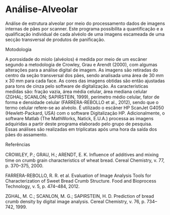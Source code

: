# Análise-Alveolar
Análise de estrutura alveolar por meio do processamento dados de imagens internas de pães por scanner. Este programa possibilita a quantificação e a qualificação individual de cada alvéolo de uma imagens escameada de uma secção transversal de produtos de panificação.

Motodologia

A porosidade do miolo (alvéolos) é medida por meio de um escâner segundo a metodologia de Crowley, Grau e Arendt (2000), com algumas alterações para a análise digital de imagem. As imagens são retiradas do centro da seção transversal dos pães, sendo analisada uma área de 30 mm x 30 mm para cada face. As cores das imagens obtidas são então ajustadas para tons de cinza pelo software de digitalização. As características medidas são: fração vazia, área média celular, área mediana celular (ZGHAL; SCANLON; SAPIRSTEIN, 1999), perímetro médio celular, fator de forma e densidade celular (FARRERA-REBOLLO et al., 2012), sendo que o termo celular refere-se ao alvéolo. É utilizado o escâner HP ScanJet G4050 (Hewlett-Packard, USA) com o software Digitalização HP. Adicionalmente, o software Matlab (The MathWorks, Natick, E.U.A.) processa as imagens adquiridas a partir deste programa elaborado pelo grupo de pesquisa. Essas análises são realizadas em triplicatas após uma hora da saída dos pães do assamento.

Referências

CROWLEY, P.; GRAU, H.; ARENDT, E. K. Inﬂuence of additives and mixing time on crumb grain characteristics of wheat bread. Cereal Chemistry, v. 77, p. 370–375, 2000.

FARRERA-REBOLLO, R. R. et al. Evaluation of Image Analysis Tools for Characterization of Sweet Bread Crumb Structure. Food and Bioprocess Technology, v. 5, p. 474–484, 2012.

ZGHAL, M. C.; SCANLON, M. G.; SAPIRSTEIN, H. D. Prediction of bread crumb density by digital image analysis. Cereal Chemistry, v. 76, p. 734–742, 1999.


